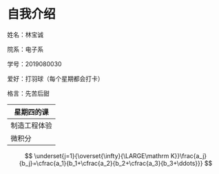 # 自我介绍

姓名：林宝诚

院系：电子系

学号：2019080030

爱好：打羽球（每个星期都会打卡）

格言：先苦后甜



| 星期四的课   |
| ------------ |
| 制造工程体验 |
| 微积分       |

$$
\underset{j=1}{\overset{\infty}{\LARGE\mathrm K}}\frac{a_j}{b_j}=\cfrac{a_1}{b_1+\cfrac{a_2}{b_2+\cfrac{a_3}{b_3+\ddots}}}
$$

